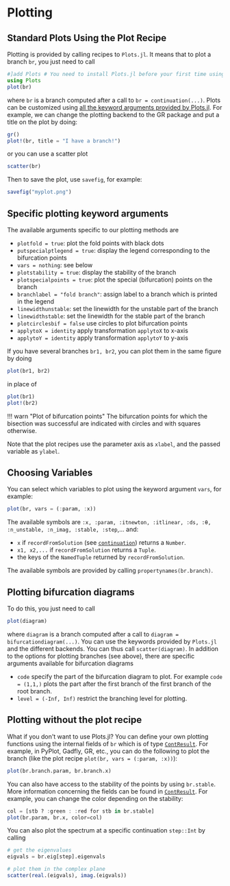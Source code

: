 # Plotting

## Standard Plots Using the Plot Recipe

Plotting is provided by calling recipes to `Plots.jl`. It means that to plot a branch `br`, you just need to call

```julia
#]add Plots # You need to install Plots.jl before your first time using it!
using Plots
plot(br)
```

where `br` is a branch computed after a call to `br = continuation(...)`. Plots can be customized using
[all the keyword arguments provided by Plots.jl](https://docs.juliaplots.org/stable/generated/attributes_plot/).
For example, we can change the plotting backend to the GR package and put a title
on the plot by doing:

```julia
gr()
plot!(br, title = "I have a branch!")
```
or you can use a scatter plot

```julia
scatter(br)
```

Then to save the plot, use `savefig`, for example:

```julia
savefig("myplot.png")
```

## Specific plotting keyword arguments

The available arguments specific to our plotting methods are

- `plotfold = true`: plot the fold points with black dots
- `putspecialptlegend = true`: display the legend corresponding to the bifurcation points
- `vars = nothing`: see below
- `plotstability = true`: display the stability of the branch
- `plotspecialpoints = true`: plot the special (bifurcation) points on the branch
- `branchlabel = "fold branch"`: assign label to a branch which is printed in the legend
- `linewidthunstable`: set the linewidth for the unstable part of the branch
- `linewidthstable`: set the linewidth for the stable part of the branch
- `plotcirclesbif = false` use circles to plot bifurcation points
- `applytoX = identity` apply transformation `applytoX` to x-axis
- `applytoY = identity` apply transformation `applytoY` to y-axis

If you have several branches `br1, br2`, you can plot them in the same figure by doing

```julia
plot(br1, br2)
```

in place of

```julia
plot(br1)
plot!(br2)
```

!!! warn "Plot of bifurcation points"
    The bifurcation points for which the bisection was successful are indicated with circles and with squares otherwise.

Note that the plot recipes use the parameter axis as `xlabel`, and the passed variable as `ylabel`.

## Choosing Variables

You can select which variables to plot using the keyword argument `vars`, for example:

```julia
plot(br, vars = (:param, :x))
```
The available symbols are `:x, :param, :itnewton, :itlinear, :ds, :θ, :n_unstable, :n_imag, :stable, :step`,... and:

- `x` if `recordFromSolution` (see [`continuation`](@ref)) returns a `Number`.
- `x1, x2,...` if `recordFromSolution` returns a `Tuple`.
- the keys of the `NamedTuple` returned by `recordFromSolution`.

The available symbols are provided by calling `propertynames(br.branch)`.

## Plotting bifurcation diagrams

To do this, you just need to call

```julia
plot(diagram)
```

where `diagram` is a branch computed after a call to `diagram = bifurcationdiagram(...)`. You can use the keywords provided by `Plots.jl` and the different backends. You can thus call `scatter(diagram)`. In addition to the options for plotting branches (see above), there are specific arguments available for bifurcation diagrams

- `code` specify the part of the bifurcation diagram to plot. For example `code = (1,1,)` plots the part after the first branch of the first branch of the root branch.
- `level = (-Inf, Inf)` restrict the branching level for plotting.

## Plotting without the plot recipe

What if you don't want to use Plots.jl? You can define your own plotting functions using the internal fields of `br` which is of type [`ContResult`](@ref). For example, in PyPlot, Gadfly, GR, etc., you can do the following to plot the branch (like the plot recipe `plot(br, vars = (:param, :x))`):

```julia
plot(br.branch.param, br.branch.x)
```

You can also have access to the stability of the points by using `br.stable`. More information concerning the fields can be found in [`ContResult`](@ref). For example, you can change the color depending on the stability:

```julia
col = [stb ? :green : :red for stb in br.stable]
plot(br.param, br.x, color=col)
```

You can also plot the spectrum at a specific continuation `step::Int` by calling

```julia
# get the eigenvalues
eigvals = br.eig[step].eigenvals

# plot them in the complex plane
scatter(real.(eigvals), imag.(eigvals))
```